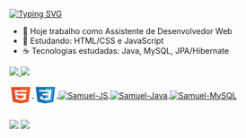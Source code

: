 [![Typing SVG](https://readme-typing-svg.herokuapp.com/?color=2484c6&size=35&center=true&vCenter=true&width=1000&lines=Olá,+Seja+Bem-Vindo!!;Eu+Sou+o+Samuel,+Apaixonado+por+Tecnologia!!+:%29)](https://git.io/typing-svg)

- 🍵 Hoje trabalho como Assistente de Desenvolvedor Web
- :speech_balloon: Estudando: HTML/CSS e JavaScript
- ☕ Tecnologias estudadas: Java, MySQL, JPA/Hibernate

<div>
  <a href="https://github.com/samuelfjr">
  <img height="165em" src="https://github-readme-stats.vercel.app/api?username=Samuelfjr&show_icons=true&theme=dracula&include_all_commits=true&count_private=true"/>
  <img height="165em" src=https://github-readme-stats.vercel.app/api/top-langs/?username=Samuelfjr&layout=compact&langs_count=16&theme=dracula"/>
</div>

<div style="display: inline_block"><br>
  <img align="center" alt="Samuel-HTML" height="30" width="40"    src="https://raw.githubusercontent.com/devicons/devicon/master/icons/html5/html5-original.svg">
  <img align="center" alt="Samuel-CSS" height="30" width="40" src="https://raw.githubusercontent.com/devicons/devicon/master/icons/css3/css3-original.svg">
  <img align="center" alt="Samuel-JS" height="30" width="40" src="https://cdn.jsdelivr.net/gh/devicons/devicon/icons/javascript/javascript-original.svg">
  <img align="center" alt="Samuel-Java" height="40" width="50" src="https://cdn.jsdelivr.net/gh/devicons/devicon/icons/java/java-plain.svg">
  <img align="center" alt="Samuel-MySQL" height="40" width="50" src="https://cdn.jsdelivr.net/gh/devicons/devicon/icons/mysql/mysql-plain-wordmark.svg">
</div>

  ##
  
  <div> 
  <a href="https://www.linkedin.com/in/samuelfjr/" target="_blank"><img src="https://img.shields.io/badge/-LinkedIn-%230077B5?style=for-the-badge&logo=linkedin&logoColor=white" target="_blank"></a> 
  <a href = "samuelfjr04@gmail.com"> <img src="https://img.shields.io/badge/-Gmail-%23333?style=for-the-badge&logo=gmail&logoColor=white" target="_blank"></a> 

</div>
